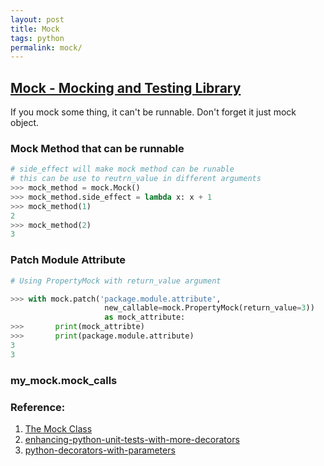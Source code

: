 ```yaml
---
layout: post
title: Mock
tags: python
permalink: mock/
---
```


## [Mock - Mocking and Testing Library](http://www.voidspace.org.uk/python/mock/)
If you mock some thing, it can't be runnable. Don't forget it just mock object.  

### Mock Method that can be runnable

```python
# side_effect will make mock method can be runable  
# this can be use to reutrn_value in different arguments
>>> mock_method = mock.Mock()  
>>> mock_method.side_effect = lambda x: x + 1  
>>> mock_method(1)
2
>>> mock_method(2)
3
```

### Patch Module Attribute

```python
# Using PropertyMock with return_value argument  

>>> with mock.patch('package.module.attribute',  
                     new_callable=mock.PropertyMock(return_value=3))
                     as mock_attribute:  
>>>       print(mock_attribte)  
>>>       print(package.module.attribute)  
3  
3  
```

### my_mock.mock_calls

### Reference:
1. [The Mock Class](http://www.voidspace.org.uk/python/mock/mock.html)
2. [enhancing-python-unit-tests-with-more-decorators](http://melp.nl/2011/02/enhancing-python-unit-tests-with-more-decorators/)
3. [python-decorators-with-parameters](http://stackoverflow.com/questions/5929107/python-decorators-with-parameters)
